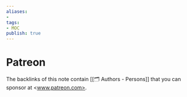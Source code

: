 ```yaml
---
aliases:
- 
tags:
- MOC
publish: true
---
```


# Patreon

The backlinks of this note contain [[🗂️ Authors - Persons]] that you can sponsor at <www.patreon.com>.


